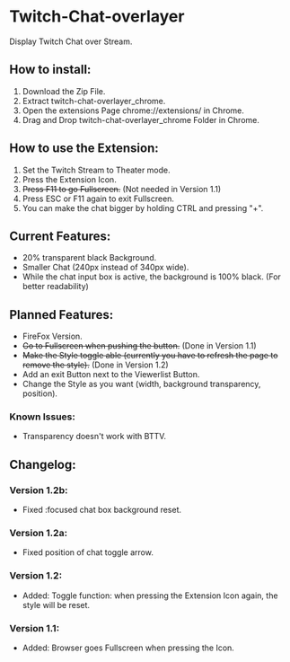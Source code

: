 # Twitch-Chat-overlayer
Display Twitch Chat over Stream.

## How to install:
1. Download the Zip File.
2. Extract twitch-chat-overlayer_chrome.
3. Open the extensions Page chrome://extensions/ in Chrome.
4. Drag and Drop twitch-chat-overlayer_chrome Folder in Chrome.

## How to use the Extension:
1. Set the Twitch Stream to Theater mode.
2. Press the Extension Icon.
3. ~~Press F11 to go Fullscreen.~~ (Not needed in Version 1.1)
4. Press ESC or F11 again to exit Fullscreen.
5. You can make the chat bigger by holding CTRL and pressing "+".

## Current Features:
+ 20% transparent black Background.
+ Smaller Chat (240px instead of 340px wide). 
+ While the chat input box is active, the background is 100% black. (For better readability)

## Planned Features:
- FireFox Version.
- ~~Go to Fullscreen when pushing the button.~~ (Done in Version 1.1)
- ~~Make the Style toggle able (currently you have to refresh the page to remove the style).~~ (Done in Version 1.2)
- Add an exit Button next to the Viewerlist Button.
- Change the Style as you want (width, background transparency, position).

### Known Issues:
- Transparency doesn't work with BTTV.

## Changelog:
### Version 1.2b:
+ Fixed :focused chat box background reset.

### Version 1.2a:
+ Fixed position of chat toggle arrow.

### Version 1.2:
+ Added: Toggle function: when pressing the Extension Icon again, the style will be reset.

### Version 1.1:
+ Added: Browser goes Fullscreen when pressing the Icon.
